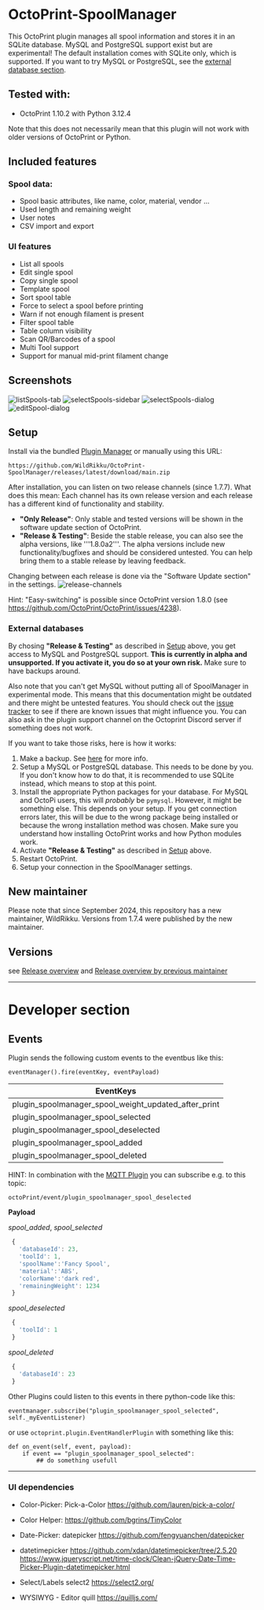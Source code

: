 # OctoPrint-SpoolManager

This OctoPrint plugin manages all spool information and stores it in an SQLite database. MySQL and PostgreSQL support exist but are experimental! The default installation comes with SQLite only, which is supported. If you want to try MySQL or PostgreSQL, see the [external database section](#external-databases).

## Tested with:
- OctoPrint 1.10.2 with Python 3.12.4

Note that this does not necessarily mean that this plugin will not work with older versions of OctoPrint or Python.

## Included features

### Spool data:
- Spool basic attributes, like name,  color, material, vendor ...
- Used length and remaining weight
- User notes
- CSV import and export

### UI features
- List all spools
- Edit single spool
- Copy single spool
- Template spool
- Sort spool table
- Force to select a spool before printing
- Warn if not enough filament is present
- Filter spool table
- Table column visibility
- Scan QR/Barcodes of a spool
- Multi Tool support
- Support for manual mid-print filament change

## Screenshots
<!---
![plugin-settings](screenshots/plugin-settings.png "Plugin-Settings")
![plugin-tab](screenshots/plugin-tab.png "Plugin-Tab")
-->
![listSpools-tab](screenshots/listSpools-tab.png "ListSpools-Tab")
![selectSpools-sidebar](screenshots/selectSpool-sidebar.png "SelectSpool-Sidebar")
![selectSpools-dialog](screenshots/selectSpool-dialog.png "SelectSpool-Dialog")
![editSpool-dialog](screenshots/editSpool-dialog.png "EditSpool-Dialog")

## Setup
Install via the bundled [Plugin Manager](http://docs.octoprint.org/en/master/bundledplugins/pluginmanager.html)
or manually using this URL:

    https://github.com/WildRikku/OctoPrint-SpoolManager/releases/latest/download/main.zip

After installation, you can listen on two release channels (since 1.7.7).
What does this mean: Each channel has its own release version and each release has a different kind of functionality and stability.

- **"Only Release"**: Only stable and tested versions will be shown in the software update section of OctoPrint.
- **"Release & Testing"**: Beside the stable release, you can also see the alpha versions, like '''1.8.0a2'''.
  The alpha versions include new functionality/bugfixes and should be considered untested. You can help bring them to a stable release by leaving feedback.

Changing between each release is done via the "Software Update section" in the settings.
![release-channels](screenshots/release-channels.png "Release channels")

Hint: "Easy-switching" is possible since OctoPrint version 1.8.0 (see https://github.com/OctoPrint/OctoPrint/issues/4238).

### External databases
By chosing **"Release & Testing"** as described in [Setup](#setup) above, you get access to MySQL and PostgreSQL support. **This is currently in alpha and unsupported. If you activate it, you do so at your own risk.** Make sure to have backups around.

Also note that you can't get MySQL without putting all of SpoolManager in experimental mode. This means that this documentation might be outdated and there might be untested features. You should check out the [issue tracker](https://github.com/WildRikku/OctoPrint-SpoolManager/issues) to see if there are known issues that might influence you. You can also ask in the plugin support channel on the Octoprint Discord server if something does not work.

If you want to take those risks, here is how it works:
1. Make a backup. See [here](https://github.com/WildRikku/OctoPrint-SpoolManager/issues/29) for more info.
2. Setup a MySQL or PostgreSQL database. This needs to be done by you. If you don't know how to do that, it is recommended to use SQLite instead, which means to stop at this point.
3. Install the appropriate Python packages for your database. For MySQL and OctoPi users, this will *probably* be `pymysql`. However, it might be something else. This depends on your setup. If you get connection errors later, this will be due to the wrong package being installed or because the wrong installation method was chosen. Make sure you understand how installing OctoPrint works and how Python modules work.
4. Activate **"Release & Testing"** as described in [Setup](#setup) above.
5. Restart OctoPrint.
6. Setup your connection in the SpoolManager settings.

## New maintainer

Please note that since September 2024, this repository has a new maintainer, WildRikku. Versions from 1.7.4 were published by the new maintainer.

## Versions

see [Release overview](https://github.com/WildRikku/OctoPrint-SpoolManager/releases/)
and [Release overview by previous maintainer](https://github.com/dojohnso/OctoPrint-SpoolManager/releases/)

---
# Developer section

## Events
Plugin sends the following custom events to the eventbus like this:

    eventManager().fire(eventKey, eventPayload)

| EventKeys                             |
| ------------------------------------ |
| plugin_spoolmanager_spool_weight_updated_after_print |
| plugin_spoolmanager_spool_selected |
| plugin_spoolmanager_spool_deselected |
| plugin_spoolmanager_spool_added |
| plugin_spoolmanager_spool_deleted |

HINT: In combination with the [MQTT Plugin](https://github.com/OctoPrint/OctoPrint-MQTT) you can subscribe e.g. to this topic:
```
octoPrint/event/plugin_spoolmanager_spool_deselected
```


**Payload**

_spool_added_, _spool_selected_
```javascript
 {
   'databaseId': 23,
   'toolId': 1,
   'spoolName':'Fancy Spool',
   'material':'ABS',
   'colorName':'dark red',
   'remainingWeight': 1234
 }
```
_spool_deselected_
```javascript
 {
   'toolId': 1
 }
```
_spool_deleted_
```javascript
 {
   'databaseId': 23
 }
```
Other Plugins could listen to this events in there python-code like this:

    eventmanager.subscribe("plugin_spoolmanager_spool_selected", self._myEventListener)

or use `octoprint.plugin.EventHandlerPlugin` with something like this:

    def on_event(self, event, payload):
        if event == "plugin_spoolmanager_spool_selected":
            ## do something usefull
---

### UI dependencies
* Color-Picker:
Pick-a-Color https://github.com/lauren/pick-a-color/
* Color Helper:
https://github.com/bgrins/TinyColor
* Date-Picker:
datepicker https://github.com/fengyuanchen/datepicker

* datetimepicker
 https://github.com/xdan/datetimepicker/tree/2.5.20
https://www.jqueryscript.net/time-clock/Clean-jQuery-Date-Time-Picker-Plugin-datetimepicker.html

* Select/Labels
select2 https://select2.org/

* WYSIWYG - Editor
quill https://quilljs.com/
